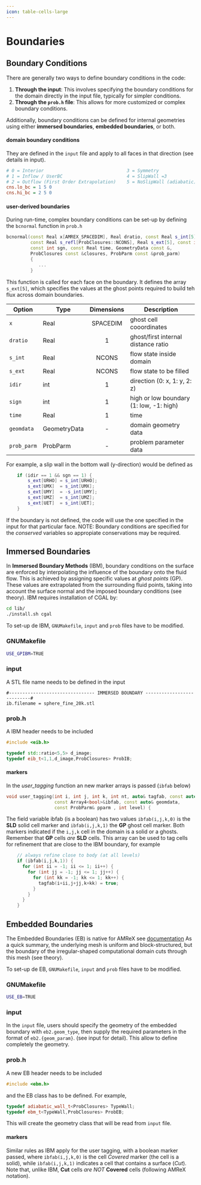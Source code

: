 ```yaml
---
icon: table-cells-large
---
```


# Boundaries

## Boundary Conditions

There are generally two ways to define boundary conditions in the code:

1. **Through the input**: This involves specifying the boundary conditions for the domain directly in the input file, typically for simpler conditions.
2. **Through the `prob.h` file**: This allows for more customized or complex boundary conditions.

Additionally, boundary conditions can be defined for internal geometries using either **immersed boundaries**, **embedded boundaries**, or both.

#### domain boundary conditions

They are defined in the `input` file and apply to all faces in that direction (see details in input).

```ini
# 0 = Interior                               3 = Symmetry
# 1 = Inflow / UserBC                        4 = SlipWall =3
# 2 = Outflow (First Order Extrapolation)    5 = NoSlipWall (adiabatic)
cns.lo_bc = 1 5 0
cns.hi_bc = 2 5 0
```

#### user-derived boundaries

During run-time, complex boundary conditions can be set-up by defining the `bcnormal` function in `prob.h`

```cpp
bcnormal(const Real x[AMREX_SPACEDIM], Real dratio, const Real s_int[5],
         const Real s_refl[ProbClosures::NCONS], Real s_ext[5], const int idir,
         const int sgn, const Real time, GeometryData const &,
         ProbClosures const &closures, ProbParm const &prob_parm)
         {
            ...
         }
```

This function is called for each face on the boundary. It defines the array `s_ext[5]`, which specifies the values at the ghost points required to build teh flux across domain boundaries.

| Option      | Type         | Dimensions | Description                             |
| ----------- | ------------ | :--------: | --------------------------------------- |
| `x`         | Real         |  SPACEDIM  | ghost cell cooordinates                 |
| `dratio`    | Real         |      1     | ghost/first internal distance ratio     |
| `s_int`     | Real         |    NCONS   | flow state inside domain                |
| `s_ext`     | Real         |    NCONS   | flow state to be filled                 |
| `idir`      | int          |      1     | direction (0: x, 1: y, 2: z)            |
| `sign`      | int          |      1     | high or low boundary (1: low, -1: high) |
| `time`      | Real         |      1     | time                                    |
| `geomdata`  | GeometryData |      -     | domain geometry data                    |
| `prob_parm` | ProbParm     |      -     | problem parameter data                  |

For example, a slip wall in the bottom wall (y-direction) would be defined as

```cpp
    if (idir == 1 && sgn == 1) {
        s_ext[URHO] = s_int[URHO];
        s_ext[UMX]  = s_int[UMX];
        s_ext[UMY]  = -s_int[UMY];
        s_ext[UMZ]  = s_int[UMZ];
        s_ext[UET]  = s_int[UET];
    }
```

If the boundary is not defined, the code will use the one specified in the input for that particular face. NOTE: Boundary conditions are specified for the _conserved_ variables so appropiate conservations may be required.

## Immersed Boundaries

In **Immersed Boundary Methods** (IBM), boundary conditions on the surface are enforced by interpolating the influence of the boundary onto the fluid flow. This is achieved by assigning specific values at _ghost points_ (GP). These values are extrapolated from the surrounding fluid points, taking into account the surface normal and the imposed boundary conditions (see theory). IBM requires installation of CGAL by:

```bash
cd lib/
./install.sh cgal
```

To set-up de IBM, `GNUMakefile`, `input` and `prob` files have to be modified.

### GNUMakefile

```bash
USE_GPIBM=TRUE
```

### input

A STL file name needs to be defined in the input

```
#-------------------------------- IMMERSED BOUNDARY ---------------------------#
ib.filename = sphere_fine_20k.stl
```

### prob.h

A IBM header needs to be included

```cpp
#include <eib.h>
```

```cpp
typedef std::ratio<5,5> d_image;
typedef eib_t<1,1,d_image,ProbClosures> ProbIB;
```

#### markers

In the _user\_tagging_ function an new marker arrays is passed (`ibfab` below)

```cpp
void user_tagging(int i, int j, int k, int nt, auto& tagfab, const auto &sdatafab,
                  const Array4<bool>&ibfab, const auto& geomdata,
                  const ProbParm& pparm , int level) {
```

The field variable ibfab (is a boolean) has two values `ibfab(i,j,k,0)` is the **SLD** solid cell marker and `ibfab(i,j,k,1)` the **GP** ghost cell marker. Both markers indicated if the `i,j,k` cell in the domain is a solid or a ghosts. Remember that **GP** cells _are_ **SLD** cells. This array can be used to tag cells for refinement that are close to the IBM boundary, for example

```cpp
    // always refine close to body (at all levels)
    if (ibfab(i,j,k,1)) {
      for (int ii = -1; ii <= 1; ii++) {
        for (int jj = -1; jj <= 1; jj++) {
          for (int kk = -1; kk <= 1; kk++) {
            tagfab(i+ii,j+jj,k+kk) = true;
          }
        }
      }
    }
```

## Embedded Boundaries

The Embedded Boundaries (EB) is native for AMReX see [documentation](https://amrex-codes.github.io/amrex/docs_html/EB_Chapter.html) As a quick summary, the underlying mesh is uniform and block-structured, but the boundary of the irregular-shaped computational domain cuts through this mesh (see theory).

To set-up de EB, `GNUMakefile`, `input` and `prob` files have to be modified.

### GNUMakefile

```bash
USE_EB=TRUE
```

### input

In the `input` file, users should specify the geometry of the embedded boundary with `eb2.geom_type`, then supply the required parameters in the format of `eb2.{geom_param}`. (see input for detail). This allow to define completely the geometry.

### prob.h

A new EB header needs to be included

```cpp
#include <ebm.h>
```

and the EB class has to be defined. For example,

```cpp
typedef adiabatic_wall_t<ProbClosures> TypeWall;
typedef ebm_t<TypeWall,ProbClosures> ProbEB;
```

This will create the geometry class that will be read from `input` file.

#### markers

Similar rules as IBM apply for the user tagging, with a boolean marker passed, where `ibfab(i,j,k,0)` is the cell _Covered_ marker (the cell is a solid), while `ibfab(i,j,k,1)` indicates a cell that contains a surface (_Cut_). Note that, unlike IBM, **Cut** cells _are NOT_ **Covered** cells (following AMReX notation).
